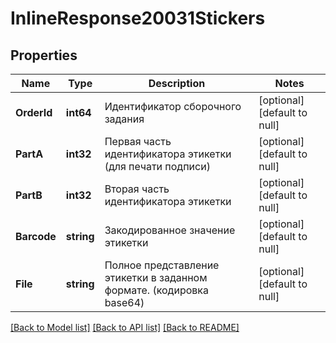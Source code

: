 # InlineResponse20031Stickers

## Properties
Name | Type | Description | Notes
------------ | ------------- | ------------- | -------------
**OrderId** | **int64** | Идентификатор сборочного задания | [optional] [default to null]
**PartA** | **int32** | Первая часть идентификатора этикетки (для печати подписи) | [optional] [default to null]
**PartB** | **int32** | Вторая часть идентификатора этикетки | [optional] [default to null]
**Barcode** | **string** | Закодированное значение этикетки | [optional] [default to null]
**File** | **string** | Полное представление этикетки в заданном формате. (кодировка base64) | [optional] [default to null]

[[Back to Model list]](../README.md#documentation-for-models) [[Back to API list]](../README.md#documentation-for-api-endpoints) [[Back to README]](../README.md)

